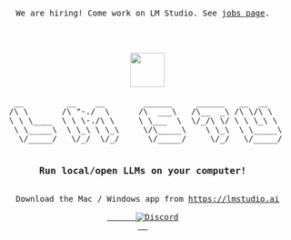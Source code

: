 
<br>
<pre align="center">
  <p>We are hiring! Come work on LM Studio. See <a href="https://lmstudio.ai/jobs.html">jobs page</a>.</p>
  <div align="center">
  <img src="https://lmstudio.ai/assets/android-chrome-512x512.png" width="60px"/>
</div>
   __         __    __        ______     ______   __  __     _____     __     ______    
  /\ \       /\ "-./  \      /\  ___\   /\__  _\ /\ \/\ \   /\  __ .  /\ \   /\  __ \   
  \ \ \____  \ \ \-./\ \     \ \___  \  \/_/\ \/ \ \ \_\ \  \ \ \/\ \ \ \ \  \ \ \/\ \  
   \ \_____\  \ \_\ \ \_\     \/\_____\    \ \_\  \ \_____\  \ \____-  \ \_\  \ \_____\ 
    \/_____/   \/_/  \/_/      \/_____/     \/_/   \/_____/   \/____/   \/_/   \/_____/ 
  <h3>Run local/open LLMs on your computer!</h3>
  Download the Mac / Windows app from <a href="https://lmstudio.ai">https://lmstudio.ai</a>
  <a href="https://discord.gg/aPQfnNkxGC">
      <img alt="Discord" src="https://img.shields.io/discord/1110598183144399058?logo=discord&style=flat&logoColor=white">
  </a>
</pre>


